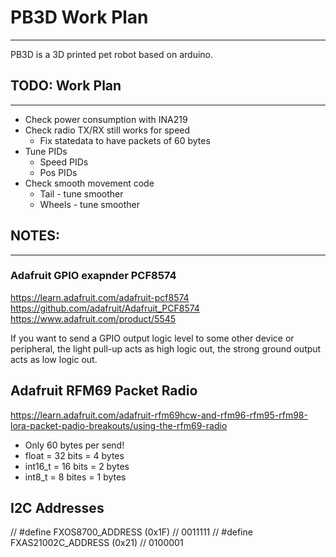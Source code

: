 # PB3D Work Plan
-----------------------------------------------------------
PB3D is a 3D printed pet robot based on arduino.

## TODO: Work Plan
-----------------------------------------------------------
- Check power consumption with INA219
- Check radio TX/RX still works for speed
    - Fix statedata to have packets of 60 bytes
- Tune PIDs
    - Speed PIDs
    - Pos PIDs
- Check smooth movement code
    - Tail - tune smoother
    - Wheels - tune smoother

## NOTES:
-----------------------------------------------------------

### Adafruit GPIO exapnder PCF8574
https://learn.adafruit.com/adafruit-pcf8574
https://github.com/adafruit/Adafruit_PCF8574
https://www.adafruit.com/product/5545

If you want to send a GPIO output logic level to some other device or peripheral, the light pull-up acts as high logic out, the strong ground output acts as low logic out.

## Adafruit RFM69 Packet Radio
https://learn.adafruit.com/adafruit-rfm69hcw-and-rfm96-rfm95-rfm98-lora-packet-padio-breakouts/using-the-rfm69-radio

- Only 60 bytes per send!
- float = 32 bits = 4 bytes
- int16_t = 16 bits = 2 bytes
- int8_t = 8 bites = 1 bytes

## I2C Addresses
// #define FXOS8700_ADDRESS (0x1F) // 0011111
// #define FXAS21002C_ADDRESS (0x21) // 0100001



